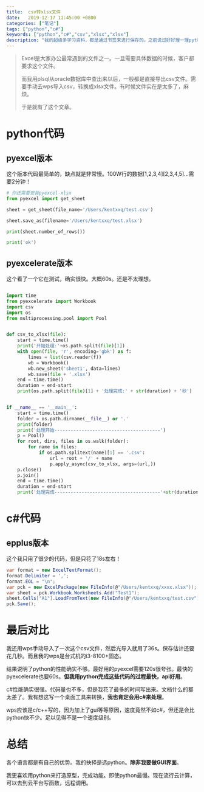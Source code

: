```yaml
---
title:  csv转xlsx文件
date:   2019-12-17 11:45:00 +0800
categories: ["笔记"]
tags: ["python","c#"]
keywords: ["python","c#","csv","xlsx","xlsx"]
description: "我的超级多学习资料，都是通过书签来进行保存的。之前说过好好理一理python，所以打算从python书签开始。python的性能一直被诟病，有多方面的原因。而多进程是解决办法之一"
---
```


> Excel是大家办公最常遇到的文件之一。一旦需要具体数据的时候，客户都要求这个文件。
>
> 而我用plsql从oracle数据库中查出来以后，一般都是直接导出csv文件。需要手动去wps导入csv，转换成xlsx文件。有时候文件实在是太多了，麻烦。
>
> 于是就有了这个文章。

python代码
===

pyexcel版本
---
这个版本代码最简单的，缺点就是非常慢。100W行的数据[1,2,3,4][2,3,4,5]...需要2分钟！

```python
# 你还需要安装pyexcel-xlsx
from pyexcel import get_sheet

sheet = get_sheet(file_name='/Users/kentxxq/test.csv')

sheet.save_as(filename='/Users/kentxxq/test.xlsx')

print(sheet.number_of_rows())

print('ok')
```

pyexcelerate版本
---
这个看了一个它在测试，确实很快。大概60s。还是不太理想。

```python

import time
from pyexcelerate import Workbook
import csv
import os
from multiprocessing.pool import Pool


def csv_to_xlsx(file):
    start = time.time()
    print('开始处理:'+os.path.split(file)[1])
    with open(file, 'r', encoding='gbk') as f:
        lines = list(csv.reader(f))
        wb = Workbook()
        wb.new_sheet('sheet1', data=lines)
        wb.save(file + '.xlsx')
    end = time.time()
    duration = end-start
    print(os.path.split(file)[1] + '处理完成:' + str(duration) + '秒')


if __name__ == '__main__':
    start = time.time()
    folder = os.path.dirname(__file__) or '.'
    print(folder)
    print('处理开始---------------------------------------')
    p = Pool()
    for root, dirs, files in os.walk(folder):
        for name in files:
            if os.path.splitext(name)[1] == '.csv':
                url = root + '/' + name
                p.apply_async(csv_to_xlsx, args=(url,))
    p.close()
    p.join()
    end = time.time()
    duration = end-start
    print('处理完成---------------------------------------'+str(duration))
```

c#代码
===

epplus版本
---
这个我只用了很少的代码，但是只花了18s左右！
```c#
var format = new ExcelTextFormat();
format.Delimiter = ',';
format.EOL = "\n";
var pck = new ExcelPackage(new FileInfo(@"/Users/kentxxq/xxxx.xlsx"));
var sheet = pck.Workbook.Worksheets.Add("Test1");
sheet.Cells["A1"].LoadFromText(new FileInfo(@"/Users/kentxxq/test.csv"), format,                                                      OfficeOpenXml.Table.TableStyles.None, false);
pck.Save();
```

最后对比
===
我还用wps手动导入了一次这个csv文件，然后光导入就用了36s。保存估计还要花几秒。而且我的wps是台式机的i3-8100+固态。

结果说明了python的性能确实不够。最好用的pyexcel需要120s很夸张。最快的pyexcelerate也要60s。**但我用python完成这些代码的过程最快，api好用**。

c#性能确实很强。代码量也不多，但是我花了最多的时间写出来。文档什么的都太差了。我有想这写一个桌面工具来转换，**我也肯定会用c#来处理**。

wps应该是c/c++写的，因为加上了gui等等原因，速度竟然不如c#，但还是会比python快不少。足以见得不是一个速度级别。

总结
===
各个语言都是有自己的优势。我的抉择是选python。**除非我要做GUI界面**。

我更喜欢用python来打造原型，完成功能。即使python最慢。现在流行云计算，可以去到云平台写函数，远程调用。